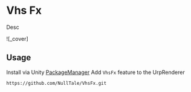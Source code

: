 # Vhs Fx

Desc

![_cover]

## Usage
Install via Unity [PackageManager](https://docs.unity3d.com/Manual/upm-ui-giturl.html)
Add `VhsFx` feature to the UrpRenderer
```
https://github.com/NullTale/VhsFx.git
```